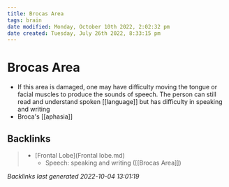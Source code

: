 ```yaml
---
title: Brocas Area
tags: brain
date modified: Monday, October 10th 2022, 2:02:32 pm
date created: Tuesday, July 26th 2022, 8:33:15 pm
---
```


# Brocas Area
- If this area is damaged, one may have difficulty moving the tongue or facial muscles to produce the sounds of speech. The person can still read and understand spoken [[language]] but has difficulty in speaking and writing
- Broca's [[aphasia]]

## Backlinks
> - [Frontal Lobe](Frontal lobe.md)
>   - Speech: speaking and writing ([[Brocas Area]])

_Backlinks last generated 2022-10-04 13:01:19_
